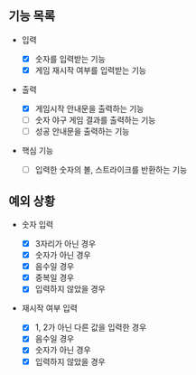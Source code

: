 ## 기능 목록

- 입력

  - [x] 숫자를 입력받는 기능
  - [x] 게임 재시작 여부를 입력받는 기능

- 출력

  - [x] 게임시작 안내문을 출력하는 기능
  - [ ] 숫자 야구 게임 결과를 출력하는 기능
  - [ ] 성공 안내문을 출력하는 기능

- 핵심 기능
  - [ ] 입력한 숫자의 볼, 스트라이크를 반환하는 기능

## 예외 상황

- 숫자 입력

  - [x] 3자리가 아닌 경우
  - [x] 숫자가 아닌 경우
  - [x] 음수일 경우
  - [x] 중복일 경우
  - [x] 입력하지 않았을 경우

- 재시작 여부 입력
  - [x] 1, 2가 아닌 다른 값을 입력한 경우
  - [x] 음수일 경우
  - [x] 숫자가 아닌 경우
  - [x] 입력하지 않았을 경우
